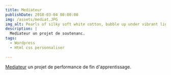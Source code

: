 ```yaml
---
title: Mediateur
publishDate: 2018-03-04 00:00:00
img: /assets/mediat.JPG
img_alt: Pearls of silky soft white cotton, bubble up under vibrant lighting
description: |
  Mediateur un projet de soutenanc.
tags:
  - Wordpress
  - Html css personnaliser 
  
---
```


  <a href="https://mediat.great-site.net" target='blank'>Mediateur</a> un projet de performance de fin d'apprentissage.

